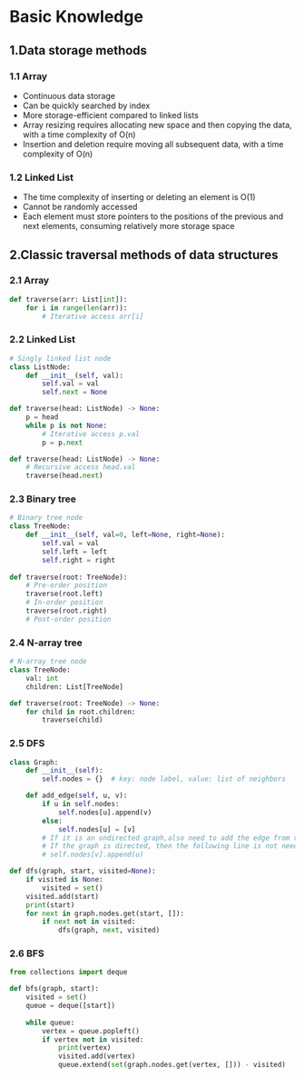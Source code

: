 # Basic Knowledge

## 1.Data storage methods

### 1.1 Array

* Continuous data storage
* Can be quickly searched by index
* More storage-efficient compared to linked lists
* Array resizing requires allocating new space and then copying the data, with a time complexity of O(n)
* Insertion and deletion require moving all subsequent data, with a time complexity of O(n)

### 1.2 Linked List

* The time complexity of inserting or deleting an element is O(1)
* Cannot be randomly accessed
* Each element must store pointers to the positions of the previous and next elements, consuming relatively more storage space

## 2.Classic traversal methods of data structures

### 2.1 Array

```python
def traverse(arr: List[int]):
    for i in range(len(arr)):
        # Iterative access arr[i]
```

### 2.2 Linked List

```python
# Singly linked list node
class ListNode:
    def __init__(self, val):
        self.val = val
        self.next = None

def traverse(head: ListNode) -> None:
    p = head
    while p is not None:
        # Iterative access p.val
        p = p.next

def traverse(head: ListNode) -> None:
    # Recursive access head.val
    traverse(head.next)
```

### 2.3 Binary tree

```python
# Binary tree node
class TreeNode:
    def __init__(self, val=0, left=None, right=None):
        self.val = val
        self.left = left
        self.right = right
        
def traverse(root: TreeNode):
    # Pre-order position
    traverse(root.left)
    # In-order position
    traverse(root.right)
    # Post-order position
```

### 2.4 N-array tree

```python
# N-array tree node
class TreeNode:
    val: int
    children: List[TreeNode]

def traverse(root: TreeNode) -> None:
    for child in root.children:
        traverse(child)
```

### 2.5 DFS

``` python
class Graph:
    def __init__(self):
        self.nodes = {}  # key: node label, value: list of neighbors

    def add_edge(self, u, v):
        if u in self.nodes:
            self.nodes[u].append(v)
        else:
            self.nodes[u] = [v]
        # If it is an undirected graph,also need to add the edge from v to u
        # If the graph is directed, then the following line is not needed
        # self.nodes[v].append(u)

def dfs(graph, start, visited=None):
    if visited is None:
        visited = set()
    visited.add(start)
    print(start) 
    for next in graph.nodes.get(start, []):
        if next not in visited:
            dfs(graph, next, visited)
```

### 2.6 BFS

``` py
from collections import deque

def bfs(graph, start):
    visited = set()
    queue = deque([start])
    
    while queue:
        vertex = queue.popleft()
        if vertex not in visited:
            print(vertex)
            visited.add(vertex)
            queue.extend(set(graph.nodes.get(vertex, [])) - visited)

```

